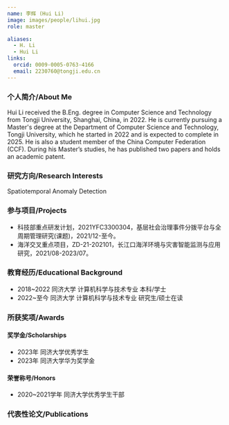 ```yaml
---
name: 李辉 (Hui Li)
image: images/people/lihui.jpg
role: master

aliases:
  - H. Li
  - Hui Li
links:
  orcid: 0009-0005-0763-4166
  email: 2230760@tongji.edu.cn
---
```


### 个人简介/About Me
Hui Li received the B.Eng. degree in Computer Science and Technology from Tongji University, Shanghai, China, in 2022. He is currently pursuing a Master's degree at the Department of Computer Science and Technology, Tongji University, which he started in 2022 and is expected to complete in 2025. He is also a student member of the China Computer Federation (CCF). During his Master’s studies, he has published two papers and holds an academic patent.

### 研究方向/Research Interests
Spatiotemporal Anomaly Detection

### 参与项目/Projects
- 科技部重点研发计划，2021YFC3300304，基层社会治理事件分拨平台与全周期管理研究(课题)，2021/12-至今。
- 海洋交叉重点项目，ZD-21-202101，长江口海洋环境与灾害智能监测与应用研究，2021/08-2023/07。

### 教育经历/Educational Background
- 2018~2022 同济大学 计算机科学与技术专业 本科/学士
- 2022~至今 同济大学 计算机科学与技术专业 研究生/硕士在读

### 所获奖项/Awards

#### 奖学金/Scholarships
- 2023年 同济大学优秀学生
- 2023年 同济大学华为奖学金

#### 荣誉称号/Honors
- 2020~2021学年 同济大学优秀学生干部

### 代表性论文/Publications

